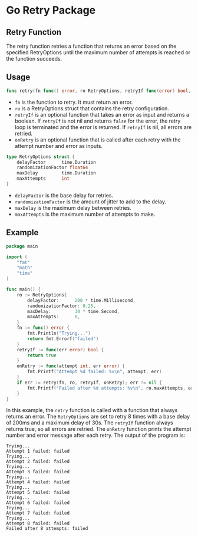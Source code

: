 # Go Retry Package

## Retry Function
The retry function retries a function that returns an error based on the specified RetryOptions until the maximum number of attempts is reached or the function succeeds.

## Usage
```go
func retry(fn func() error, ro RetryOptions, retryIf func(error) bool, onRetry func(int, error)) error
```

- `fn` is the function to retry. It must return an error.
- `ro` is a RetryOptions struct that contains the retry configuration.
- `retryIf` is an optional function that takes an error as input and returns a boolean. If `retryIf` is not nil and returns `false` for the error, the retry loop is terminated and the error is returned. If  `retryIf` is nil, all errors are retried.
- `onRetry` is an optional function that is called after each retry with the attempt number and error as inputs.

```go
type RetryOptions struct {
    delayFactor      time.Duration
    randomizationFactor float64
    maxDelay         time.Duration
    maxAttempts      int
}

```

- `delayFactor` is the base delay for retries.
- `randomizationFactor` is the amount of jitter to add to the delay.
- `maxDelay` is the maximum delay between retries.
- `maxAttempts` is the maximum number of attempts to make.

## Example
```go
package main

import (
    "fmt"
    "math"
    "time"
)

func main() {
    ro := RetryOptions{
        delayFactor:      200 * time.Millisecond,
        randomizationFactor: 0.25,
        maxDelay:         30 * time.Second,
        maxAttempts:      8,
    }
    fn := func() error {
        fmt.Println("Trying...")
        return fmt.Errorf("failed")
    }
    retryIf := func(err error) bool {
        return true
    }
    onRetry := func(attempt int, err error) {
        fmt.Printf("Attempt %d failed: %v\n", attempt, err)
    }
    if err := retry(fn, ro, retryIf, onRetry); err != nil {
        fmt.Printf("Failed after %d attempts: %v\n", ro.maxAttempts, err)
    }
}
```

In this example, the `retry` function is called with a function that always returns an error. The `RetryOptions` are set to retry 8 times with a base delay of 200ms and a maximum delay of 30s. The `retryIf` function always returns true, so all errors are retried. The `onRetry` function prints the attempt number and error message after each retry. The output of the program is:
```
Trying...
Attempt 1 failed: failed
Trying...
Attempt 2 failed: failed
Trying...
Attempt 3 failed: failed
Trying...
Attempt 4 failed: failed
Trying...
Attempt 5 failed: failed
Trying...
Attempt 6 failed: failed
Trying...
Attempt 7 failed: failed
Trying...
Attempt 8 failed: failed
Failed after 8 attempts: failed
```